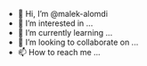 - 👋 Hi, I’m @malek-alomdi
- 👀 I’m interested in ...
- 🌱 I’m currently learning ...
- 💞️ I’m looking to collaborate on ...
- 📫 How to reach me ...

<!---
malek-alomdi/malek-alomdi is a ✨ special ✨ repository because its `README.md` (this file) appears on your GitHub profile.
You can click the Preview link to take a look at your changes.
--->
